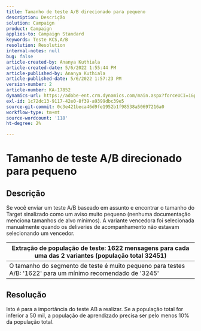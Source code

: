 ```yaml
---
title: Tamanho de teste A/B direcionado para pequeno
description: Descrição
solution: Campaign
product: Campaign
applies-to: Campaign Standard
keywords: Teste KCS,A/B
resolution: Resolution
internal-notes: null
bug: false
article-created-by: Ananya Kuthiala
article-created-date: 5/6/2022 1:55:44 PM
article-published-by: Ananya Kuthiala
article-published-date: 5/6/2022 1:57:23 PM
version-number: 2
article-number: KA-17852
dynamics-url: https://adobe-ent.crm.dynamics.com/main.aspx?forceUCI=1&pagetype=entityrecord&etn=knowledgearticle&id=6720ed34-44cd-ec11-a7b5-0022480b639b
exl-id: 1c72dc13-9117-42e0-8f39-a9399dbc39e5
source-git-commit: 0c3e421beca46d9fe1952b1f98538a50697216a0
workflow-type: tm+mt
source-wordcount: '118'
ht-degree: 2%

---
```


# Tamanho de teste A/B direcionado para pequeno

## Descrição


Se você enviar um teste A/B baseado em assunto e encontrar o tamanho do Target sinalizado como um aviso muito pequeno (nenhuma documentação menciona tamanhos de alvo mínimos). A variante vencedora foi selecionada manualmente quando os deliveries de acompanhamento não estavam selecionando um vencedor.




| Extração de população de teste: 1622 mensagens para cada uma das 2 variantes (população total 32451) |
| --- |
| O tamanho do segmento de teste é muito pequeno para testes A/B: &#39;1622&#39; para um mínimo recomendado de &#39;3245&#39; |



## Resolução


Isto é para a importância do teste AB a realizar. Se a população total for inferior a 50 mil, a população de aprendizado precisa ser pelo menos 10% da população total.
